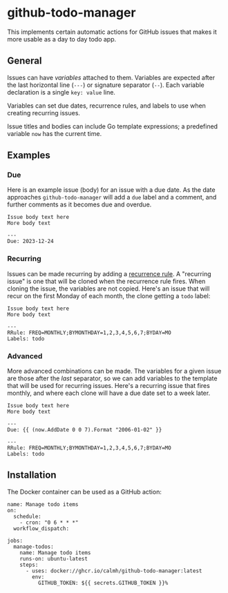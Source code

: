 # github-todo-manager

This implements certain automatic actions for GitHub issues that makes it
more usable as a day to day todo app.

## General

Issues can have *variables* attached to them. Variables are expected after
the last horizontal line (`---`) or signature separator (`--`). Each
variable declaration is a single `key: value` line.

Variables can set due dates, recurrence rules, and labels to use when
creating recurring issues.

Issue titles and bodies can include Go template expressions; a predefined
variable `now` has the current time.

## Examples

### Due

Here is an example issue (body) for an issue with a due date. As the date
approaches `github-todo-manager` will add a `due` label and a comment, and
further comments as it becomes due and overdue.

```
Issue body text here
More body text

---
Due: 2023-12-24
```

### Recurring

Issues can be made recurring by adding a [recurrence
rule](https://icalendar.org/iCalendar-RFC-5545/3-8-5-3-recurrence-rule.html).
A "recurring issue" is one that will be cloned when the recurrence rule
fires. When cloning the issue, the variables are not copied. Here's an issue
that will recur on the first Monday of each month, the clone getting a
`todo` label:

```
Issue body text here
More body text

---
RRule: FREQ=MONTHLY;BYMONTHDAY=1,2,3,4,5,6,7;BYDAY=MO
Labels: todo
```

### Advanced

More advanced combinations can be made. The variables for a given issue are
those after the *last* separator, so we can add variables to the template
that will be used for recurring issues. Here's a recurring issue that fires
monthly, and where each clone will have a due date set to a week later.

```
Issue body text here
More body text

---
Due: {{ (now.AddDate 0 0 7).Format "2006-01-02" }}

---
RRule: FREQ=MONTHLY;BYMONTHDAY=1,2,3,4,5,6,7;BYDAY=MO
Labels: todo
```

## Installation

The Docker container can be used as a GitHub action:

```
name: Manage todo items
on:
  schedule:
    - cron: "0 6 * * *"
  workflow_dispatch:

jobs:
  manage-todos:
    name: Manage todo items
    runs-on: ubuntu-latest
    steps:
      - uses: docker://ghcr.io/calmh/github-todo-manager:latest
        env:
          GITHUB_TOKEN: ${{ secrets.GITHUB_TOKEN }}%
```
